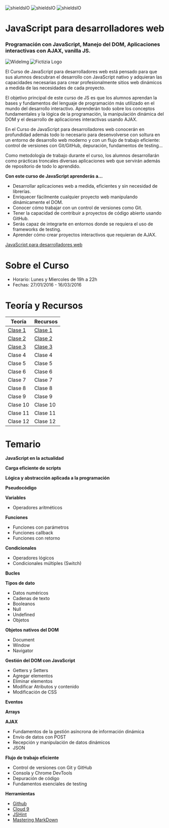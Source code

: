 ![shieldsIO](https://img.shields.io/github/issues/UlisesGascon/curso-js-web-developers-012016.svg)
![shieldsIO](https://img.shields.io/github/forks/UlisesGascon/curso-js-web-developers-012016.svg)
![shieldsIO](https://img.shields.io/github/stars/UlisesGascon/curso-js-web-developers-012016.svg)

# JavaScript para desarrolladores web
### Programación con JavaScript, Manejo del DOM, Aplicaciones interactivas con AJAX, vanilla JS.

![WideImg](http://www.fictizia.com/assets/styles/styleImgs/wideBox/widebox_js.png)
![Fictizia Logo](https://media.licdn.com/media/p/1/000/1ed/254/29475de.png)

El Curso de JavaScript para desarrolladores web está pensado para que sus alumnos descubran el desarrollo con JavaScript nativo y adquieran las capacidades necesarias para crear profesionalmente sitios web dinámicos a medida de las necesidades de cada proyecto.

El objetivo principal de este curso de JS es que los alumnos aprendan la bases y fundamentos del lenguaje de programación más utilizado en el mundo del desarrollo interactivo. Aprenderán todo sobre los conceptos fundamentales y la lógica de la programación, la manipulación dinámica del DOM y el desarrollo de aplicaciones interactivas usando AJAX.

En el Curso de JavaScript para desarrolladores web conocerán en profundidad además todo lo necesario para desenvolverse con soltura en un entorno de desarrollo web moderno y con un flujo de trabajo eficiente: control de versiones con Git/GitHub, depuración, fundamentos de testing...

Como metodología de trabajo durante el curso, los alumnos desarrollarán como prácticas troncales diversas aplicaciones web que servirán además de repositorio de todo lo aprendido.

**Con este curso de JavaScript aprenderás a...**
- Desarrollar aplicaciones web a medida, eficientes y sin necesidad de librerías.
- Enriquecer fácilmente cualquier proyecto web manipulando dinámicamente el DOM.
- Conocer cómo trabajar con un control de versiones como Git.
- Tener la capacidad de contribuir a proyectos de código abierto usando GitHub.
- Serás capaz de integrarte en entornos donde se requiera el uso de frameworks de testing.
- Aprender cómo crear proyectos interactivos que requieran de AJAX.



[JavaScript para desarrolladores web](http://fictizia.com/formacion/curso_javascript)

Sobre el Curso
=================
* Horario: Lunes y Miercoles de 19h a 22h
* Fechas: 27/01/2016 - 16/03/2016

Teoría y Recursos
=================
Teoría | Recursos
------------ | -------------
[Clase 1](teoria/dia1.md)	| [Clase 1](recursos/dia1.md)
[Clase 2](teoria/dia2.md) | [Clase 2](recursos/dia2.md)
[Clase 3](teoria/dia3.md) | [Clase 3](recursos/dia3.md)
Clase 4 | Clase 4
Clase 5 | Clase 5
Clase 6 | Clase 6
Clase 7 | Clase 7
Clase 8 | Clase 8
Clase 9 | Clase 9
Clase 10 | Clase 10
Clase 11 | Clase 11
Clase 12 | Clase 12


Temario
=================

**JavaScript en la actualidad**

**Carga eficiente de scripts**

**Lógica y abstracción aplicada a la programación**

**Pseudocódigo**

**Variables**
* Operadores aritméticos

**Funciones**
* Funciones con parámetros
* Funciones callback
* Funciones con retorno

**Condicionales**
* Operadores lógicos
* Condicionales múltiples (Switch)

**Bucles**

**Tipos de dato**
* Datos numéricos
* Cadenas de texto
* Booleanos
* Null
* Undefined
* Objetos

**Objetos nativos del DOM**
* Document
* Window
* Navigator

**Gestión del DOM con JavaScript**
* Getters y Setters
* Agregar elementos
* Eliminar elementos
* Modificar Atributos y contenido
* Modificación de CSS

**Eventos**

**Arrays**

**AJAX**
* Fundamentos de la gestión asíncrona de información dinámica
* Envío de datos con POST
* Recepción y manipulación de datos dinámicos
* JSON

**Flujo de trabajo eficiente**
* Control de versiones con Git y GitHub
* Consola y Chrome DevTools
* Depuración de código
* Fundamentos esenciales de testing

**Herramientas**
* [Github](https://github.com/)
* [Cloud 9](https://c9.io/ulisesgascon)
* [JSHint](http://www.jshint.com/)
* [Mastering MarkDown](https://guides.github.com/features/mastering-markdown/)
